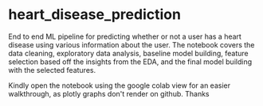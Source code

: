# heart_disease_prediction
End to end ML pipeline for predicting whether or not a user has a heart disease using various information about the user. The notebook covers the data cleaning, exploratory data analysis, baseline model building, feature selection based off the insights from the EDA, and the final model building with the selected features. 

Kindly open the notebook using the google colab view for an easier walkthrough, as plotly graphs don't render on github. Thanks
